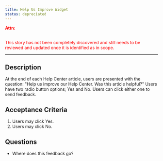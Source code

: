 ```yaml
---
title: Help Us Improve Widget
status: depreciated
---
```


<font style="color:#ff0000">
<b>Attn:</b><br/><br/>

This story has not been completely discovered and still needs to be reviewed and updated once it is identified as in scope.
</font>

---

## Description

At the end of each Help Center article, users are presented with the question: "Help us improve our Help Center. Was this article helpful?" Users have two radio button options; Yes and No. Users can click either one to send feedback.

## Acceptance Criteria

1. Users may click Yes.
2. Users may click No.

## Questions
- Where does this feedback go?
